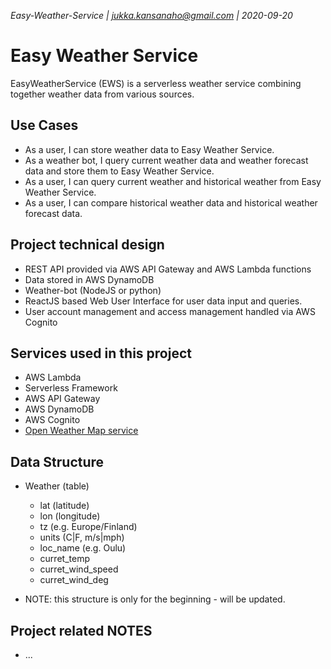 _Easy-Weather-Service | jukka.kansanaho@gmail.com | 2020-09-20_

# Easy Weather Service

EasyWeatherService (EWS) is a serverless weather service combining together weather data from various sources.

## Use Cases

- As a user, I can store weather data to Easy Weather Service.
- As a weather bot, I query current weather data and weather forecast data and store them to Easy Weather Service.
- As a user, I can query current weather and historical weather from Easy Weather Service.
- As a user, I can compare historical weather data and historical weather forecast data.

## Project technical design

- REST API provided via AWS API Gateway and AWS Lambda functions
- Data stored in AWS DynamoDB
- Weather-bot (NodeJS or python)
- ReactJS based Web User Interface for user data input and queries.
- User account management and access management handled via AWS Cognito

## Services used in this project

- AWS Lambda
- Serverless Framework
- AWS API Gateway
- AWS DynamoDB
- AWS Cognito
- [Open Weather Map service](https://openweathermap.org/)

## Data Structure

- Weather (table)

  - lat (latitude)
  - lon (longitude)
  - tz (e.g. Europe/Finland)
  - units (C|F, m/s|mph)
  - loc_name (e.g. Oulu)
  - curret_temp
  - curret_wind_speed
  - curret_wind_deg

- NOTE: this structure is only for the beginning - will be updated.

## Project related NOTES

- ...

